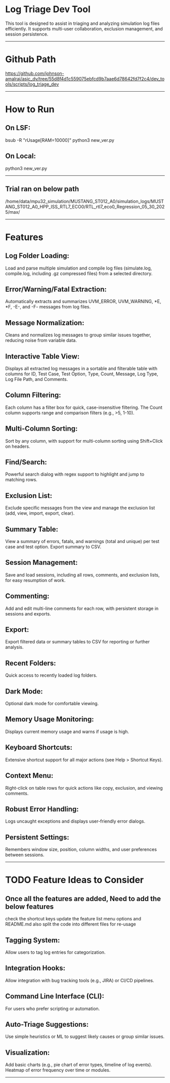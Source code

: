 # Log Triage Dev Tool
This tool is designed to assist in triaging and analyzing simulation log files efficiently. It supports multi-user collaboration, exclusion management, and session persistence.

--------------------------------------------------------------------------------------------------------------------------------------------------------

# Github Path
https://github.com/johnson-amalraj/asic_dv/tree/55d8f4d1c559075ebfcd9b7aae6d78642fd7f2c4/dev_tools/scripts/log_triage_dev

--------------------------------------------------------------------------------------------------------------------------------------------------------

#  How to Run
## On LSF: 
bsub -R "rUsage[RAM=10000]" python3 new_ver.py

## On Local:
python3 new_ver.py

--------------------------------------------------------------------------------------------------------------------------------------------------------

## Trial ran on below path
/home/data/mpu32_simulation/MUSTANG_ST012_A0/simulation_logs/MUSTANG_ST012_A0_HPP_ISS_RTL7_ECO0/RTL_rtl7_eco0_Regression_05_30_2025/max/

--------------------------------------------------------------------------------------------------------------------------------------------------------

# Features

## Log Folder Loading: 
Load and parse multiple simulation and compile log files (simulate.log, compile.log, including .gz compressed files) from a selected directory.

## Error/Warning/Fatal Extraction: 
Automatically extracts and summarizes UVM_ERROR, UVM_WARNING, *E, *F, -E-, and -F- messages from log files.

## Message Normalization: 
Cleans and normalizes log messages to group similar issues together, reducing noise from variable data.

## Interactive Table View: 
Displays all extracted log messages in a sortable and filterable table with columns for ID, Test Case, Test Option, Type, Count, Message, Log Type, Log File Path, and Comments.

## Column Filtering: 
Each column has a filter box for quick, case-insensitive filtering. The Count column supports range and comparison filters (e.g., >5, 1-10).

## Multi-Column Sorting: 
Sort by any column, with support for multi-column sorting using Shift+Click on headers.

## Find/Search: 
Powerful search dialog with regex support to highlight and jump to matching rows.

## Exclusion List: 
Exclude specific messages from the view and manage the exclusion list (add, view, import, export, clear).

## Summary Table: 
View a summary of errors, fatals, and warnings (total and unique) per test case and test option. Export summary to CSV.

## Session Management: 
Save and load sessions, including all rows, comments, and exclusion lists, for easy resumption of work.

## Commenting: 
Add and edit multi-line comments for each row, with persistent storage in sessions and exports.

## Export: 
Export filtered data or summary tables to CSV for reporting or further analysis.

## Recent Folders: 
Quick access to recently loaded log folders.

## Dark Mode: 
Optional dark mode for comfortable viewing.

## Memory Usage Monitoring: 
Displays current memory usage and warns if usage is high.

## Keyboard Shortcuts: 
Extensive shortcut support for all major actions (see Help > Shortcut Keys).

## Context Menu: 
Right-click on table rows for quick actions like copy, exclusion, and viewing comments.

## Robust Error Handling: 
Logs uncaught exceptions and displays user-friendly error dialogs.

## Persistent Settings: 
Remembers window size, position, column widths, and user preferences between sessions.

--------------------------------------------------------------------------------------------------------------------------------------------------------
  
# TODO Feature Ideas to Consider

## Once all the features are added, Need to add the below features
check the shortcut keys
update the feature list menu options and README.md also
split the code into different files for re-usage

## Tagging System: 
Allow users to tag log entries for categorization.

## Integration Hooks: 
Allow integration with bug tracking tools (e.g., JIRA) or CI/CD pipelines.

## Command Line Interface (CLI): 
For users who prefer scripting or automation.

## Auto-Triage Suggestions: 
Use simple heuristics or ML to suggest likely causes or group similar issues.

## Visualization:
Add basic charts (e.g., pie chart of error types, timeline of log events).
Heatmap of error frequency over time or modules.

--------------------------------------------------------------------------------------------------------------------------------------------------------
